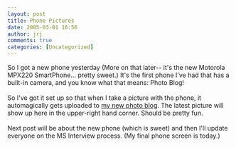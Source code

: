 ```yaml
---
layout: post
title: Phone Pictures
date: 2005-03-01 16:56
author: jrj
comments: true
categories: [Uncategorized]
---
```

So I got a new phone yesterday (More on that later-- it's the new Motorola MPX220 SmartPhone... pretty sweet.) It's the first phone I've had that has a built-in camera, and you know what that means: Photo Blog!<br /><br />So I've got it set up so that when I take a picture with the phone, it automagically gets uploaded to <a href="http://jrjpix.textamerica.com/">my new photo blog</a>. The latest picture will show up here in the upper-right hand corner. Should be pretty fun. <br /><br />Next post will be about the new phone (which is sweet) and then I'll update everyone on the MS Interview process. (My final phone screen is today.)
